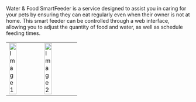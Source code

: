 Water & Food SmartFeeder is a service designed to assist you in caring for your pets by ensuring they can eat regularly even when their owner is not at home. This smart feeder can be controlled through a web interface, allowing you to adjust the quantity of food and water, as well as schedule feeding times.
<table>
  <tr>
    <td>
      <img src="https://github.com/Damaramon/Water-Food-Smart-Feeder-/assets/128273587/9ef344ea-e31b-4616-b426-cababf1d77b9" alt="Image 1" width="50%">
    </td>
    <td>
      <img src="https://github.com/Damaramon/Water-Food-Smart-Feeder-/assets/128273587/cc7810ca-c1de-4d5b-8b50-e2aac498dad6" alt="Image 2" width="50%">
    </td>
  </tr>
</table>



